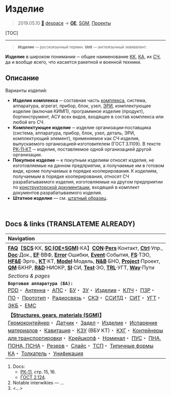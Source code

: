 # Изделие
> 2019.05.10 [🚀](../index/index.md) [despace](index.md) → **[OE](sc.md)**, [SGM](sc.md), [Проекты](project.md)

[TOC]

---

> <small>**Изделие** — русскоязычный термин. **Unit** — англоязычный эквивалент.</small>

**Изделие** в широком понимании ─ общее наименование [КК](scs.md), [КА](sc.md), их [СЧ](sui.md), да и вообще всего, что касается ракетной и военной техники.



## Описание

Варианты изделий:

   - **Изделие комплекса** ─ составная часть [комплекса](scs.md), система, аппаратура, агрегат, прибор, блок, узел, [ЭРИ](elc.md), комплектующее изделие (включая КИМП), программное изделие (продукт), бортинструмент, АСУ всех видов, входящее в состав комплекса или любой его СЧ.
   - **Комплектующее изделие** ─ изделие организации‑поставщика (система, аппаратура, прибор, блок, узел, деталь, ЭРИ, комплектующий элемент), применяемое как СЧ изделия, выпускаемого организацией‑изготовителем (ГОСТ 3.1109). В тексте [РК‑11‑КТ](const_rk.md) ─ изделие, поставляемое одной организацией другой организации.
   - **Покупное изделие** ─ к покупным изделиям относят изделия, не изготовляемые на данном предприятии, а получаемые им в готовом виде, кроме получаемых в порядке кооперирования. К изделиям, получаемым в порядке кооперирования, относят СЧ разрабатываемого изделия, изготовляемые на другом предприятии по [конструкторской документации](doc.md), входящей в комплект документов разрабатываемого изделия.
   - **Штатное изделие** — см. [штатный образец](flight_unit.md).



<p style="page-break-after:always"> </p>

## Docs & links (TRANSLATEME ALREADY)
|Navigation|
|:--|
|**[FAQ](faq.md)**【**[SCS](scs.md)**·КК, **[SC (OE+SGM)](sc.md)**·КА】**[CON](contact.md)·[Pers](person.md)**·Контакт, **[Ctrl](control.md)**·Упр., **[Doc](doc.md)**·Док., **[EF](ef.md)**·ВВФ, **[Error](error.md)**·Ошибки, **[Event](event.md)**·События, **[FS](fs.md)**·ТЭО, **[HF&E](hfe.md)**·Эрго., **[KT](kt.md)**·КТ, **[Model](model.md)**·Модель, **[N&B](nnb.md)**·БНО, **[Project](project.md)**·Проект, **[QM](qm.md)**·БКНР, **[R&D](rnd.md)**·НИОКР, **[SI](si.md)**·СИ, **[Test](test.md)**·ЭО, **[TRL](trl.md)**·УГТ, **[Way](way.md)**·Пути|
|*Sections & pages*|
|**`Бортовая аппаратура (БА):`**<br> [PDD](pdd.md)・ [Антенна](antenna.md)・ [АПС](hns.md)・ [БУ](eas.md)・ [ЗУ](ds.md)・ [Изделие](unit.md)・ [КЛЧ](clean_lvl.md)・ [ПЗР](fov.md)・ [ПО](soft.md)・ [Прототип](prototype.md)・ [Радиосвязь](comms.md)・ [СКЭ](elmsys.md)・ [ССИТД](tsdcs.md)・ [СИТ](etedp.md)・ [УГТ](trl.md)・ [ЭКБ](elc.md)・ [EMC](emc.md)|
|**【[Structures, gears, materials (SGM)](sc.md)】**<br> [Гермоконтейнер](гермоконтейнер.md)・ [Датчик](sensor.md)・ [Задел](margin.md)・ [Изделие](unit.md)・ [Испарение материалов](mat_sublime.md)・ [Кавитация](cavitation.md)・ [КЗУ](cinu.md) (ВБУ КТ)・ [КХГ](cgs.md)・ [Контейнеры для транспортировки](ship_contain.md)・ [Крейцкопф](crosshead.md)・ [Номинал](nominal.md)・ [ПУС](lag.md)・ [ПНА, ПОНА, ПСНА](devd.md)・ [Резерв](reserve.md)・ [Слайс](слайс.md)・ [ТСП](tsp.md)・ [Типичные формы КА](sc.md)・ [Толкатель](толкатель.md)・ [Унификация](commonality.md)|

   1. Docs:
      - [РК‑11](const_rk.md), стр. 15, 16.
      - [ГОСТ 2.124](гост_2_124.md).
   1. Notable interwikies — …
   1. <…>
